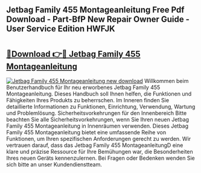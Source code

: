 ## Jetbag Family 455 Montageanleitung Free Pdf Download - Part-BfP New Repair Owner Guide - User Service Edition HWFJK

# <h2><a href="http://df8abl.blite.top/?on=Jetbag+Family+455+Montageanleitung">🔗Download 👉🔴 Jetbag Family 455 Montageanleitung</a></h2>

[![Jetbag Family 455 Montageanleitung new download](https://i.imgur.com/lujVjoI.png)](http://df8abl.blite.top/?on=Jetbag+Family+455+Montageanleitung)
Willkommen beim Benutzerhandbuch für Ihr neu erworbenes Jetbag Family 455 Montageanleitung. Dieses Handbuch soll Ihnen helfen, die Funktionen und Fähigkeiten Ihres Produkts zu beherrschen. Im Inneren finden Sie detaillierte Informationen zu Funktionen, Einrichtung, Verwendung, Wartung und Problemlösung. Sicherheitsvorkehrungen für den Innenbereich Bitte beachten Sie alle Sicherheitsvorkehrungen, wenn Sie Ihren neuen Jetbag Family 455 Montageanleitung in Innenräumen verwenden. Dieses Jetbag Family 455 Montageanleitung bietet eine umfassende Reihe von Funktionen, um Ihren spezifischen Anforderungen gerecht zu werden. Wir vertrauen darauf, dass das Jetbag Family 455 MontageanleitungD eine klare und präzise Ressource für Ihre Bemühungen war, die Besonderheiten Ihres neuen Geräts kennenzulernen. Bei Fragen oder Bedenken wenden Sie sich bitte an unser Kundendienstteam.

